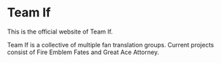 # Team If

This is the official website of Team If.

Team If is a collective of multiple fan translation groups. Current projects consist of Fire Emblem Fates and Great Ace Attorney.